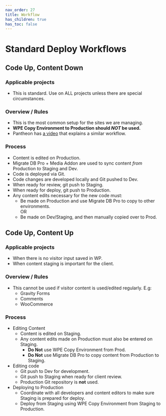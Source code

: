 ```yaml
---
nav_order: 27
title: Workflow
has_children: true
has_toc: false
---
```


# Standard Deploy Workflows

## Code Up, Content Down
### Applicable projects
- This is standard. Use on ALL projects unless there are special circumstances.

### Overview / Rules
- This is the most common setup for the sites we are managing.
- **WPE Copy Environment to Production should _NOT_ be used.**
- Pantheon has [a video](https://www.youtube.com/watch?v=gw8SYykm8f0)
    that explains a similar workflow.

### Process
- Content is edited on Production.
- Migrate DB Pro + Media Addon are used to sync content _from_ Production _to_ Staging and Dev.
- Code is deployed via Git.
- Code changes are developed locally and Git pushed to Dev.
- When ready for review, git push to Staging.
- When ready for deploy, git push to Production.
- Any content edits necessary for the new code must:
    - Be made on Production and use Migrate DB Pro to copy to other environments.  
        OR
    - Be made on Dev/Staging, and then manually copied over to Prod.
    
## Code Up, Content Up
### Applicable projects
- When there is no visitor input saved in WP.
- When content staging is important for the client.

### Overview / Rules
- This cannot be used if visitor content is used/edited regularly. E.g:
    - Gravity Forms
    - Comments
    - WooCommerce

### Process
- Editing Content
    - Content is edited on Staging.
    - Any content edits made on Production must also be entered on Staging.
        - **Do Not** use WPE Copy Environment from Prod.
        - **Do Not** use Migrate DB Pro to copy content from Production to Staging.
- Editing code
    - Git push to Dev for development.
    - Git push to Staging when ready for client review.
    - Production Git repository is **not** used.
- Deploying to Production
    - Coordinate with all developers and content editors
        to make sure Staging is prepared for deploy.
    - Deploy from Staging using WPE Copy Environment from Staging to Production.
